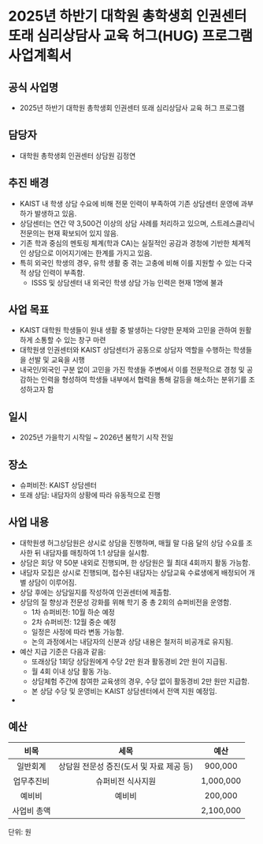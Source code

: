 

# 2025년 하반기 대학원 총학생회 인권센터 또래 심리상담사 교육 허그(HUG) 프로그램 사업계획서

## 공식 사업명
- 2025년 하반기 대학원 총학생회 인권센터 또래 심리상담사 교육 허그 프로그램

## 담당자
- 대학원 총학생회 인권센터 상담원 김정연

## 추진 배경
- KAIST 내 학생 상담 수요에 비해 전문 인력이 부족하여 기존 상담센터 운영에 과부하가 발생하고 있음.
- 상담센터는 연간 약 3,500건 이상의 상담 사례를 처리하고 있으며, 스트레스클리닉 전문의는 현재 확보되어 있지 않음.
- 기존 학과 중심의 멘토링 체계(학과 CA)는 실질적인 공감과 경청에 기반한 체계적인 상담으로 이어지기에는 한계를 가지고 있음.
- 특히 외국인 학생의 경우, 유학 생활 중 겪는 고충에 비해 이를 지원할 수 있는 다국적 상담 인력이 부족함. 
  - ISSS 및 상담센터 내 외국인 학생 상담 가능 인력은 현재 1명에 불과

## 사업 목표
-  KAIST 대학원 학생들이 원내 생활 중 발생하는 다양한 문제와 고민을 관하여 원활하게 소통할 수 있는 창구 마련
-  대학원생 인권센터와 KAIST 상담센터가 공동으로 상담자 역할을 수행하는 학생들을 선발 및 교육을 시행
-  내국인/외국인 구분 없이 고민을 가진 학생들 주변에서 이를 전문적으로 경청 및 공감하는 인력을 형성하여 학생들 내부에서 협력을 통해 갈등을 해소하는 분위기를 조성하고자 함

## 일시
- 2025년 가을학기 시작일 ~ 2026년 봄학기 시작 전일

## 장소
- 슈퍼비전: KAIST 상담센터
- 또래 상담: 내담자의 상황에 따라 유동적으로 진행


## 사업 내용
- 대학원생 허그상담원은 상시로 상담을 진행하며, 매월 말 다음 달의 상담 수요를 조사한 뒤 내담자를 매칭하여 1:1 상담을 실시함. 
- 상담은 회당 약 50분 내외로 진행되며, 한 상담원은 월 최대 4회까지 활동 가능함. 
- 내담자 모집은 상시로 진행되며, 접수된 내담자는 상담교육 수료생에게 배정되어 개별 상담이 이루어짐. 
- 상담 후에는 상담일지를 작성하여 인권센터에 제출함. 
- 상담의 질 향상과 전문성 강화를 위해 학기 중 총 2회의 슈퍼비전을 운영함. 
  - 1차 슈퍼비전: 10월 하순 예정 
  - 2차 슈퍼비전: 12월 중순 예정 
  - 일정은 사정에 따라 변동 가능함. 
  - 논의 과정에서는 내담자의 신분과 상담 내용은 철저히 비공개로 유지됨. 
- 예산 지급 기준은 다음과 같음: 
  - 또래상담 1회당 상담원에게 수당 2만 원과 활동경비 2만 원이 지급됨. 
  - 월 4회 이내 상담 활동 가능. 
  - 상담체험 주간에 참여한 교육생의 경우, 수당 없이 활동경비 2만 원만 지급함. 
  - 본 상담 수당 및 운영비는 KAIST 상담센터에서 전액 지원 예정임.
- 
## 예산

| 비목 | 세목 | 예산 |
|:---:|:---:|:---:|
| 일반회계 | 상담원 전문성 증진(도서 및 자료 제공 등) | 900,000 |  
| 업무추진비 | 슈퍼비전 식사지원 | 1,000,000 | 
| 예비비 | 예비비 | 200,000 | 
| 사업비 총액 |  | 2,100,000 | 

단위: 원
